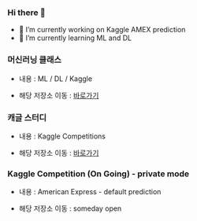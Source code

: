 ### Hi there 👋

- 🔭 I’m currently working on Kaggle AMEX prediction
- 🌱 I’m currently learning ML and DL

### 머신러닝 클래스
* 내용 : ML / DL / Kaggle
- 해당 저장소 이동 : [바로가기](https://github.com/vvilliscool/ML_LIB_Class_Goorm)

### 캐글 스터디
* 내용 : Kaggle Competitions
- 해당 저장소 이동 : [바로가기](https://github.com/vvilliscool/study_kaggle)

### Kaggle Competition (On Going) - private mode
* 내용 : American Express - default prediction
- 해당 저장소 이동 : someday open


<!--
**vvilliscool/vvilliscool** is a ✨ _special_ ✨ repository because its `README.md` (this file) appears on your GitHub profile.

Here are some ideas to get you started:


- 👯 I’m looking to collaborate on ...
- 🤔 I’m looking for help with ...
- 💬 Ask me about ...
- 📫 How to reach me: ...
- 😄 Pronouns: ...
- ⚡ Fun fact: ...


### 데이터 분석해 보기
내용 : 다양한 데이터 셋을 기본 EDA부터 기본모델까지 만들어보기
해당 저장소로 [이동하기](https://github.com/LDJWJ/dataAnalysis)  

### 데이터가 뛰어노는 AI 놀이터, 캐글
내용 : 캐글 중급으로 가기 위한 데이터 분석 서적
해당 저장소로 [이동하기](https://github.com/LDJWJ/kagglebook)  

### 잡다한 정보 수집 
내용 : 학습 링크, 데이터 셋 URL, 대회 정보 등
해당 저장소로 [이동하기](https://github.com/LDJWJ/UPGRADE) 

### 프로젝트 살펴보기 
내용 : 수업 중의 학생들 파일럿 프로젝트
구름2기 - KICT 22/07/04~22/08/29 [이동하기](https://github.com/LDJWJ/Goorm_2nd_DataCourse) 
2022년 데이터 분석 내용 정리 - KICT 22/07/04~22/08/29 [이동하기](https://github.com/LDJWJ/MyDataAnalysis_2022) 

-->
